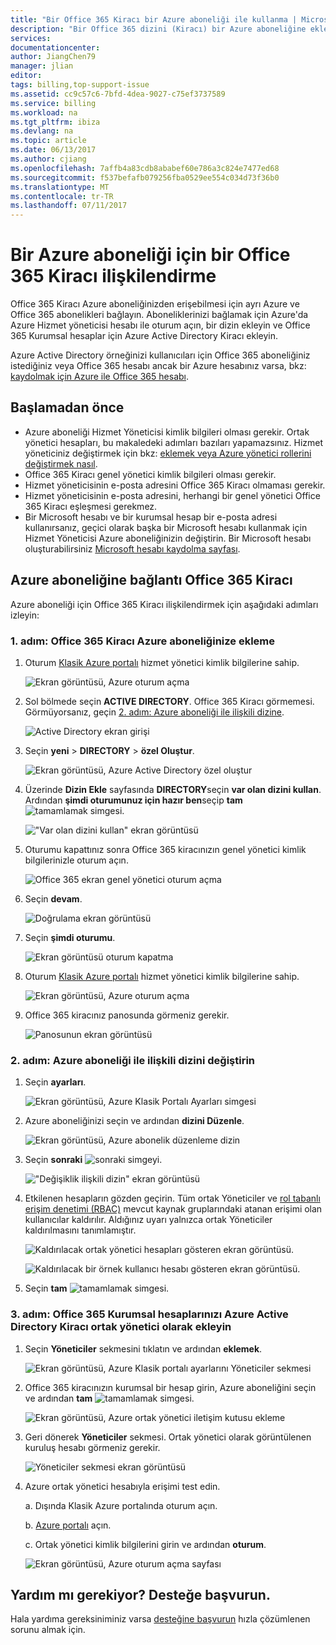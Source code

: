 ```yaml
---
title: "Bir Office 365 Kiracı bir Azure aboneliği ile kullanma | Microsoft Docs"
description: "Bir Office 365 dizini (Kiracı) bir Azure aboneliğine eklemeyi öğrenin."
services: 
documentationcenter: 
author: JiangChen79
manager: jlian
editor: 
tags: billing,top-support-issue
ms.assetid: cc9c57c6-7bfd-4dea-9027-c75ef3737589
ms.service: billing
ms.workload: na
ms.tgt_pltfrm: ibiza
ms.devlang: na
ms.topic: article
ms.date: 06/13/2017
ms.author: cjiang
ms.openlocfilehash: 7affb4a83cdb8ababef60e786a3c824e7477ed68
ms.sourcegitcommit: f537befafb079256fba0529ee554c034d73f36b0
ms.translationtype: MT
ms.contentlocale: tr-TR
ms.lasthandoff: 07/11/2017
---
```

# <a name="associate-an-office-365-tenant-to-an-azure-subscription"></a>Bir Azure aboneliği için bir Office 365 Kiracı ilişkilendirme
Office 365 Kiracı Azure aboneliğinizden erişebilmesi için ayrı Azure ve Office 365 abonelikleri bağlayın. Aboneliklerinizi bağlamak için Azure'da Azure Hizmet yöneticisi hesabı ile oturum açın, bir dizin ekleyin ve Office 365 Kurumsal hesaplar için Azure Active Directory Kiracı ekleyin.

Azure Active Directory örneğinizi kullanıcıları için Office 365 aboneliğiniz istediğiniz veya Office 365 hesabı ancak bir Azure hesabınız varsa, bkz: [kaydolmak için Azure ile Office 365 hesabı](billing-use-existing-office-365-account-azure-subscription.md). 

## <a name="before-you-begin"></a>Başlamadan önce
* Azure aboneliği Hizmet Yöneticisi kimlik bilgileri olması gerekir. Ortak yönetici hesapları, bu makaledeki adımları bazıları yapamazsınız. Hizmet yöneticiniz değiştirmek için bkz: [eklemek veya Azure yönetici rollerini değiştirmek nasıl](billing-add-change-azure-subscription-administrator.md#change-service-administrator-for-a-subscription).
* Office 365 Kiracı genel yönetici kimlik bilgileri olması gerekir.
* Hizmet yöneticisinin e-posta adresini Office 365 Kiracı olmaması gerekir.
* Hizmet yöneticisinin e-posta adresini, herhangi bir genel yönetici Office 365 Kiracı eşleşmesi gerekmez.
* Bir Microsoft hesabı ve bir kurumsal hesap bir e-posta adresi kullanırsanız, geçici olarak başka bir Microsoft hesabı kullanmak için Hizmet Yöneticisi Azure aboneliğinizin değiştirin. Bir Microsoft hesabı oluşturabilirsiniz [Microsoft hesabı kaydolma sayfası](https://signup.live.com/).

## <a name="link-office-365-tenant-to-azure-subscription"></a>Azure aboneliğine bağlantı Office 365 Kiracı
Azure aboneliği için Office 365 Kiracı ilişkilendirmek için aşağıdaki adımları izleyin:

### <a name="step-1-add-office-365-tenant-to-your-azure-subscription"></a>1. adım: Office 365 Kiracı Azure aboneliğinize ekleme

1. Oturum [Klasik Azure portalı](https://manage.windowsazure.com/) hizmet yönetici kimlik bilgilerine sahip.

    ![Ekran görüntüsü, Azure oturum açma](./media/billing-add-office-365-tenant-to-azure-subscription/s313_azure-sign-in-service-admin.png)

2. Sol bölmede seçin **ACTIVE DIRECTORY**. Office 365 Kiracı görmemesi. Görmüyorsanız, geçin [2. adım: Azure aboneliği ile ilişkili dizine](#Step2).
   
   ![Active Directory ekran girişi](./media/billing-add-office-365-tenant-to-azure-subscription/s35-classic-portal-active-directory-entry.png)

3. Seçin **yeni** > **DIRECTORY** > **özel Oluştur**.
   
    ![Ekran görüntüsü, Azure Active Directory özel oluştur](./media/billing-add-office-365-tenant-to-azure-subscription/s37-aad-custom-create.png)
   
4. Üzerinde **Dizin Ekle** sayfasında **DIRECTORY**seçin **var olan dizini kullan**. Ardından **şimdi oturumunuz için hazır ben**seçip **tam** ![tamamlamak simgesi](./media/billing-add-office-365-tenant-to-azure-subscription/s38_complete-icon.png).
   
    !["Var olan dizini kullan" ekran görüntüsü](./media/billing-add-office-365-tenant-to-azure-subscription/s39_add-directory-use-existing.png)
   
5. Oturumu kapattınız sonra Office 365 kiracınızın genel yönetici kimlik bilgilerinizle oturum açın.
   
    ![Office 365 ekran genel yönetici oturum açma](./media/billing-add-office-365-tenant-to-azure-subscription/s310_sign-in-global-admin-office-365.png)
   
6. Seçin **devam**.
   
    ![Doğrulama ekran görüntüsü](./media/billing-add-office-365-tenant-to-azure-subscription/s311_use-contoso-directory-azure-verify.png)
   
7. Seçin **şimdi oturumu**.
   
    ![Ekran görüntüsü oturum kapatma](./media/billing-add-office-365-tenant-to-azure-subscription/s312_use-contoso-directory-azure-confirm-and-sign-out.png)
   
8. Oturum [Klasik Azure portalı](https://manage.windowsazure.com/) hizmet yönetici kimlik bilgilerine sahip.
   
    ![Ekran görüntüsü, Azure oturum açma](./media/billing-add-office-365-tenant-to-azure-subscription/s313_azure-sign-in-service-admin.png)
   
9. Office 365 kiracınız panosunda görmeniz gerekir.
   
    ![Panosunun ekran görüntüsü](./media/billing-add-office-365-tenant-to-azure-subscription/s314_office-365-tenant-appear-in-azure.png)

### <a name="Step2"></a>2. adım: Azure aboneliği ile ilişkili dizini değiştirin
   
1. Seçin **ayarları**.
   
    ![Ekran görüntüsü, Azure Klasik Portalı Ayarları simgesi](./media/billing-add-office-365-tenant-to-azure-subscription/s315_azure-classic-portal-settings-icon.png)
   
2. Azure aboneliğinizi seçin ve ardından **dizini Düzenle**.

    ![Ekran görüntüsü, Azure abonelik düzenleme dizin](./media/billing-add-office-365-tenant-to-azure-subscription/s316_azure-subscription-edit-directory.png)
   
3. Seçin **sonraki** ![sonraki simgeyi](./media/billing-add-office-365-tenant-to-azure-subscription/s317_next-icon.png).
   
    !["Değişiklik ilişkili dizin" ekran görüntüsü](./media/billing-add-office-365-tenant-to-azure-subscription/s318_azure-change-associated-directory.png)
   
4. Etkilenen hesapların gözden geçirin. Tüm ortak Yöneticiler ve [rol tabanlı erişim denetimi (RBAC)](../active-directory/role-based-access-control-configure.md) mevcut kaynak gruplarındaki atanan erişimi olan kullanıcılar kaldırılır. Aldığınız uyarı yalnızca ortak Yöneticiler kaldırılmasını tanımlamıştır.
      
    ![Kaldırılacak ortak yönetici hesapları gösteren ekran görüntüsü.](./media/billing-add-office-365-tenant-to-azure-subscription/s322_azure-confirm-directory-mapping.png)
   
    ![Kaldırılacak bir örnek kullanıcı hesabı gösteren ekran görüntüsü.](./media/billing-add-office-365-tenant-to-azure-subscription/s325_assigned-users-removed-resource-groups.png)
   
5. Seçin **tam** ![tamamlamak simgesi](./media/billing-add-office-365-tenant-to-azure-subscription/s38_complete-icon.png).

### <a name="step-3-add-your-office-365-organizational-accounts-as-co-administrators-to-the-azure-active-directory-tenant"></a>3. adım: Office 365 Kurumsal hesaplarınızı Azure Active Directory Kiracı ortak yönetici olarak ekleyin
   
1. Seçin **Yöneticiler** sekmesini tıklatın ve ardından **eklemek**.
   
    ![Ekran görüntüsü, Azure Klasik portalı ayarlarını Yöneticiler sekmesi](./media/billing-add-office-365-tenant-to-azure-subscription/s319_azure-classic-portal-settings-administrators.png)
   
2. Office 365 kiracınızın kurumsal bir hesap girin, Azure aboneliğini seçin ve ardından **tam** ![tamamlamak simgesi](./media/billing-add-office-365-tenant-to-azure-subscription/s38_complete-icon.png).
   
    ![Ekran görüntüsü, Azure ortak yönetici iletişim kutusu ekleme](./media/billing-add-office-365-tenant-to-azure-subscription/s320_azure-add-co-administrator.png)
   
3. Geri dönerek **Yöneticiler** sekmesi. Ortak yönetici olarak görüntülenen kuruluş hesabı görmeniz gerekir.
   
    ![Yöneticiler sekmesi ekran görüntüsü](./media/billing-add-office-365-tenant-to-azure-subscription/s321_azure-co-administrator-added.png)
4.  Azure ortak yönetici hesabıyla erişimi test edin.
   
    a. Dışında Klasik Azure portalında oturum açın.
   
    b. [Azure portalı](https://portal.azure.com/) açın.
   
    c. Ortak yönetici kimlik bilgilerini girin ve ardından **oturum**.
   
    ![Ekran görüntüsü, Azure oturum açma sayfası](./media/billing-add-office-365-tenant-to-azure-subscription/s324_azure-sign-in-with-co-admin.png)

## <a name="need-help-contact-support"></a>Yardım mı gerekiyor? Desteğe başvurun.
Hala yardıma gereksiniminiz varsa [desteğine başvurun](https://portal.azure.com/?#blade/Microsoft_Azure_Support/HelpAndSupportBlade) hızla çözümlenen sorunu almak için.


